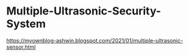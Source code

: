 # Multiple-Ultrasonic-Security-System
https://myownblog-ashwin.blogspot.com/2021/01/multiple-ultrasonic-sensor.html

